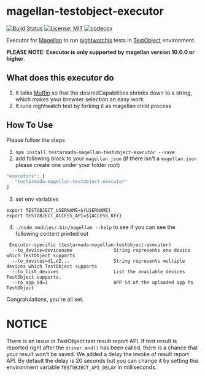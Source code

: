 # magellan-testobject-executor

[![Build Status](https://travis-ci.org/TestArmada/magellan-testobject-executor.svg?branch=master)](https://travis-ci.org/TestArmada/magellan-testobject-executor)
[![License: MIT](https://img.shields.io/badge/License-MIT-green.svg)](https://opensource.org/licenses/MIT)
[![codecov](https://codecov.io/gh/TestArmada/magellan-testobject-executor/branch/master/graph/badge.svg)](https://codecov.io/gh/TestArmada/magellan-testobject-executor)

Executor for [Magellan](https://github.com/TestArmada/magellan) to run [nightwatchjs](http://nightwatchjs.org/) tests in [TestObject](https://testobject.com/) environment.

**PLEASE NOTE: Executor is only supported by magellan version 10.0.0 or higher**.

## What does this executor do
 1. It talks [Muffin]() so that the desiredCapabilities shrinks down to a string, which makes your browser selection an easy work
 2. It runs nightwatch test by forking it as magellan child process

## How To Use
Please follow the steps

 1. `npm install testarmada-magellan-testobject-executor --save`
 2. add following block to your `magellan.json` (if there isn't a `magellan.json` please create one under your folder root)
 ```javascript
 "executors": [
    "testarmada-magellan-testobject-executor"
 ]
 ```
 3. set env variables
 ```
 export TESTOBJECT_USERNAME=${USERNAME}
 export TESTOBJECT_ACCESS_API=${ACCESS_KEY}
 ```

 4. `./node_modules/.bin/magellan --help` to see if you can see the following content printed out
 ```
  Executor-specific (testarmada-magellan-testobject-executor)
   --to_device=devicename               String represents one device which TestObject supports
   --to_devices=d1,d2,..                String represents multiple devices which TestObject supports
   --to_list_devices                    List the available devices TestObject supports.
   --to_app_id=1                        APP id of the uploaded app to TestObject
 ```

Congratulations, you're all set. 

# NOTICE

There is an issue in TestObject test result report API. If test result is reported right after the `driver.end()` has been called, there is a chance that your result won't be saved. We added a delay the invoke of result report API. By default the delay is 20 seconds but you can change it by setting this environment variable `TESTOBJECT_API_DELAY` in milliseconds.
